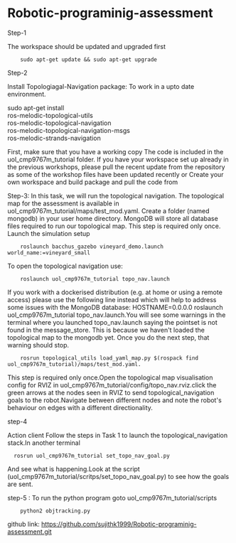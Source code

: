 # Robotic-programinig-assessment
Step-1

  The workspace should be updated and upgraded first 


        sudo apt-get update && sudo apt-get upgrade


Step-2

Install Topologiagal-Navigation package: To work in a upto date environment.

   
 sudo apt-get install \
    ros-melodic-topological-utils \
    ros-melodic-topological-navigation \
    ros-melodic-topological-navigation-msgs \
    ros-melodic-strands-navigation


First, make sure that you have a working copy  The code is included in the uol_cmp9767m_tutorial folder. If you have your workspace set up already in the previous workshops, please pull the recent update from the repository as some of the workshop files have been updated recently or Create your own workspace and build package and pull the code from


Step-3:   In this task, we will run the topological navigation. The topological map for the assessment is available in uol_cmp9767m_tutorial/maps/test_mod.yaml. Create a folder (named mongodb) in your user home directory. MongoDB will store all database files required to run our topological map. This step is required only once. Launch the simulation setup


        roslaunch bacchus_gazebo vineyard_demo.launch world_name:=vineyard_small
        
        
        
 To open the topological navigation use:
        
        
        roslaunch uol_cmp9767m_tutorial topo_nav.launch
        
                               
                              
If you work with a dockerised distribution (e.g. at home or using a remote access) please use the following line instead which will help to address some issues with the MongoDB database: HOSTNAME=0.0.0.0 roslaunch uol_cmp9767m_tutorial topo_nav.launch.You will see some warnings in the terminal where you launched topo_nav.launch saying the pointset is not found in the message_store. This is because we haven't loaded the topological map to the mongodb yet. Once you do the next step, that warning should stop.

        rosrun topological_utils load_yaml_map.py $(rospack find uol_cmp9767m_tutorial)/maps/test_mod.yaml. 
        
This step is required only once.Open the topological map visualisation config for RVIZ in uol_cmp9767m_tutorial/config/topo_nav.rviz.click the green arrows at the nodes seen in RVIZ to send topological_navigation goals to the robot.Navigate between different nodes and note the robot's behaviour on edges with a different directionality.


step-4

   Action client Follow the steps in Task 1 to launch the topological_navigation stack.In another terminal 
    
      rosrun uol_cmp9767m_tutorial set_topo_nav_goal.py 
    
 And see what is happening.Look at the script (uol_cmp9767m_tutorial/scritps/set_topo_nav_goal.py) to see how the goals are sent.

step-5 : To run the python program goto uol_cmp9767m_tutorial/scripts

        python2 objtracking.py
        
        
github link: https://github.com/sujithk1999/Robotic-programinig-assessment.git
